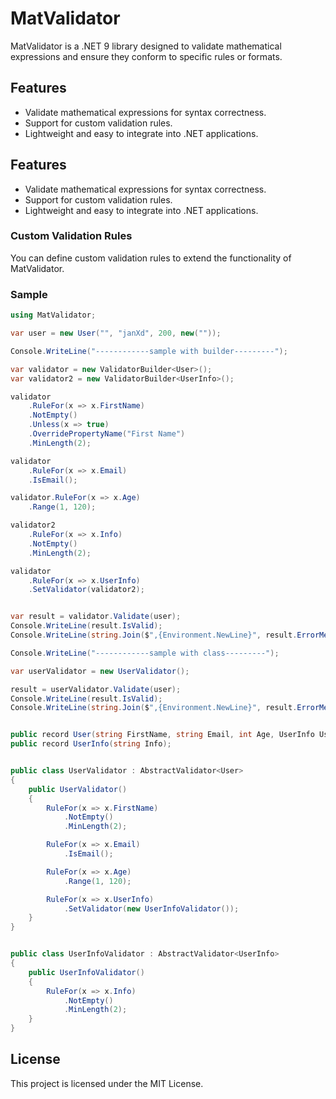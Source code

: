 # MatValidator  

MatValidator is a .NET 9 library designed to validate mathematical expressions and ensure they conform to specific rules or formats.  

## Features  
- Validate mathematical expressions for syntax correctness.  
- Support for custom validation rules.  
- Lightweight and easy to integrate into .NET applications.  

## Features  
- Validate mathematical expressions for syntax correctness.  
- Support for custom validation rules.  
- Lightweight and easy to integrate into .NET applications.  

### Custom Validation Rules  

You can define custom validation rules to extend the functionality of MatValidator.  

### Sample
```csharp
using MatValidator;

var user = new User("", "janXd", 200, new(""));

Console.WriteLine("------------sample with builder---------");

var validator = new ValidatorBuilder<User>();
var validator2 = new ValidatorBuilder<UserInfo>();

validator
    .RuleFor(x => x.FirstName)
    .NotEmpty()
    .Unless(x => true)
    .OverridePropertyName("First Name")
    .MinLength(2);

validator
    .RuleFor(x => x.Email)
    .IsEmail();

validator.RuleFor(x => x.Age)
    .Range(1, 120);

validator2
    .RuleFor(x => x.Info)
    .NotEmpty()
    .MinLength(2);

validator
    .RuleFor(x => x.UserInfo)
    .SetValidator(validator2);


var result = validator.Validate(user);
Console.WriteLine(result.IsValid);
Console.WriteLine(string.Join($",{Environment.NewLine}", result.ErrorMessages));

Console.WriteLine("------------sample with class---------");

var userValidator = new UserValidator();

result = userValidator.Validate(user);
Console.WriteLine(result.IsValid);
Console.WriteLine(string.Join($",{Environment.NewLine}", result.ErrorMessages));


public record User(string FirstName, string Email, int Age, UserInfo UserInfo);
public record UserInfo(string Info);


public class UserValidator : AbstractValidator<User>
{
    public UserValidator()
    {
        RuleFor(x => x.FirstName)
            .NotEmpty()
            .MinLength(2);

        RuleFor(x => x.Email)
            .IsEmail();

        RuleFor(x => x.Age)
            .Range(1, 120);

        RuleFor(x => x.UserInfo)
            .SetValidator(new UserInfoValidator());
    }
}


public class UserInfoValidator : AbstractValidator<UserInfo>
{
    public UserInfoValidator()
    {
        RuleFor(x => x.Info)
            .NotEmpty()
            .MinLength(2);
    }
}
```
## License  

This project is licensed under the MIT License.
